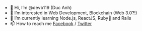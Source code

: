 - 👋 Hi, I’m @devb119 (Duc Anh)
- 👀 I’m interested in Web Development, Blockchain (Web 3.0?!)
- 🌱 I’m currently learning Node.js, ReactJS, Ruby💎 and Rails
- 📫 How to reach me [Facebook](https://www.facebook.com/reckless1109/) / [Twitter](https://twitter.com/anh_ndd)


<!--- [![Anurag's GitHub stats](https://github-readme-stats.vercel.app/api?username=devb119&count_private=true&theme=gruvbox)](https://github.com/anuraghazra/github-readme-stats) --->
<!---
devb119/devb119 is a ✨ special ✨ repository because its `README.md` (this file) appears on your GitHub profile.
You can click the Preview link to take a look at your changes.
--->
